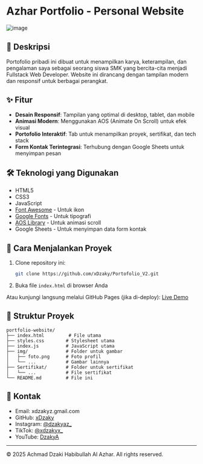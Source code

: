 # Azhar Portfolio - Personal Website

![image](https://github.com/user-attachments/assets/36b03dad-61ae-457f-a922-88456cf18a89)

## 📝 Deskripsi

Portofolio pribadi ini dibuat untuk menampilkan karya, keterampilan, dan pengalaman saya sebagai seorang siswa SMK yang bercita-cita menjadi Fullstack Web Developer. Website ini dirancang dengan tampilan modern dan responsif untuk berbagai perangkat.

## ✨ Fitur

- **Desain Responsif**: Tampilan yang optimal di desktop, tablet, dan mobile
- **Animasi Modern**: Menggunakan AOS (Animate On Scroll) untuk efek visual
- **Portofolio Interaktif**: Tab untuk menampilkan proyek, sertifikat, dan tech stack
- **Form Kontak Terintegrasi**: Terhubung dengan Google Sheets untuk menyimpan pesan

## 🛠 Teknologi yang Digunakan

- HTML5
- CSS3
- JavaScript
- [Font Awesome](https://fontawesome.com/) - Untuk ikon
- [Google Fonts](https://fonts.google.com/) - Untuk tipografi
- [AOS Library](https://michalsnik.github.io/aos/) - Untuk animasi scroll
- Google Sheets - Untuk menyimpan data form kontak

## 🚀 Cara Menjalankan Proyek

1. Clone repository ini:
   ```bash
   git clone https://github.com/xDzaky/Portofolio_V2.git
   ```
2. Buka file `index.html` di browser Anda

Atau kunjungi langsung melalui GitHub Pages (jika di-deploy):
[Live Demo](https://xdzaky.github.io/portfolio-website)

## 📂 Struktur Proyek

```
portfolio-website/
├── index.html         # File utama
├── styles.css        # Stylesheet utama
├── index.js          # JavaScript utama
├── img/              # Folder untuk gambar
│   ├── foto.png      # Foto profil
│   └── ...           # Gambar lainnya
├── Sertifikat/       # Folder untuk sertifikat
│   └── ...           # File sertifikat
└── README.md         # File ini
```

## 📧 Kontak

- Email: xdzakyz.gmail.com
- GitHub: [xDzaky](https://github.com/xDzaky)
- Instagram: [@dzakyaz_](https://www.instagram.com/dzakyaz_)
- TikTok: [@xdzakyx_](https://www.tiktok.com/@xdzakyx_)
- YouTube: [DzakyA](https://www.youtube.com/@DzakyA)
---

© 2025 Achmad Dzaki Habibullah Al Azhar. All rights reserved.
